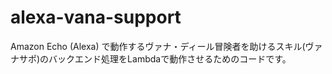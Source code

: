 # alexa-vana-support

Amazon Echo (Alexa) で動作するヴァナ・ディール冒険者を助けるスキル(ヴァナサポ)のバックエンド処理をLambdaで動作させるためのコードです。
